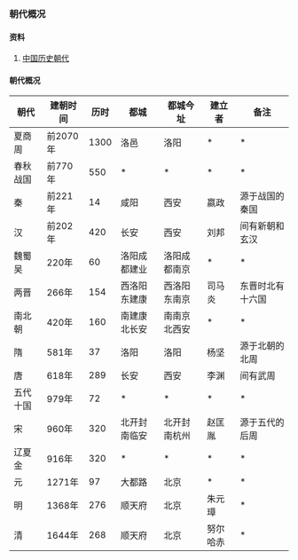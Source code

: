 ### 朝代概况

#### 资料
1. [中国历史朝代](https://baike.baidu.com/item/%E4%B8%AD%E5%9B%BD%E5%8E%86%E5%8F%B2%E6%9C%9D%E4%BB%A3/4056123?fr=aladdin)

#### 朝代概况

|朝代    |建朝时间    |历时 |都城 |都城今址 |建立者 |备注 |
|  ----  | ----  |  ----  | ----  |  ----  | ----  |  ----  |
|夏商周   |前2070年| 1300 |洛邑 |洛阳 |* |* |
|春秋战国 |前770年 | 550  | *   | *  | * | * |
|秦      |前221年 | 14   |咸阳  |西安|嬴政| 源于战国的秦国 |
|汉      |前202年 | 420  |长安  |西安|刘邦| 间有新朝和玄汉 |
|魏蜀吴   |220年  | 60   |洛阳成都建业|洛阳成都南京| * | * | *  |
|两晋    |266年   | 154  |西洛阳东建康|西洛阳东南京|司马炎| 东晋时北有十六国 |
|南北朝  |420年   | 160  |南建康北长安|南南京北西安| * | * |
|隋      |581年   | 37  |洛阳  |洛阳 |杨坚| 源于北朝的北周 |
|唐      |618年   | 289 |长安  |西安 |李渊| 间有武周 |
|五代十国 |979年   | 72  | *   | *   | * | * |
|宋      |960年   | 320 |北开封南临安|北开封南杭州|赵匡胤|源于五代的后周|
|辽夏金   |916年  | 320  | *   | *   | * | * |
|元       |1271年 | 97  |大都路|北京  | * | * |
|明       |1368年 | 276 |顺天府|北京  |朱元璋| * |
|清       |1644年 | 268 |顺天府|北京  |努尔哈赤| * |

